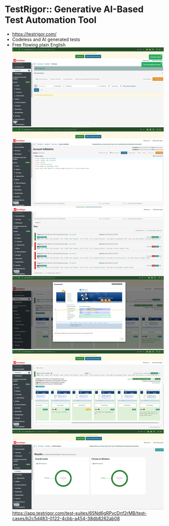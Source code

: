# TestRigor:: Generative AI-Based Test Automation Tool
- https://testrigor.com/
- Codeless and AI generated tests
- Free flowing plain English
![alt text](imagesTestRigor/image-0.png)
![alt text](imagesTestRigor/image-1.png)
![alt text](imagesTestRigor/image-2.png)
![alt text](imagesTestRigor/image-5.png)
![alt text](imagesTestRigor/image-3.png)
![alt text](imagesTestRigor/image-4.png)
https://app.testrigor.com/test-suites/65Nd6gRPvcDnf2rMB/test-cases/b2c5d483-0122-4cbb-a454-38db8262ab08